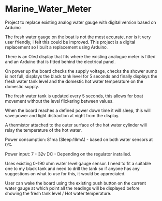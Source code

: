 # Marine_Water_Meter
Project to replace existing analog water gauge with digital version based on Arduino

The fresh water gauge on the boat is not the most accurate, nor is it very user friendly, I felt this could be improved. This project is a digital replacement so I built a replacement using Arduino.

There is an Oled display that fits where the existing analogue meter is fitted and an Arduino that is fitted behind the electrical panel.


On power up the board checks the supply voltage, checks the shower sump is not full, displays the black tank level for 5 seconds and finally displays the fresh water tank level and the domestic hot water temperature on the domestic supply.

The fresh water tank is updated every 5 seconds, this allows for boat movement without the level flickering between values.

When the board reaches a defined power down time it will sleep, this will save power and light distraction at night from the display.

A thermistor attached to the outer surface of the hot water cylinder will relay the temperature of the hot water.


Power consumption: 81ma (Sleep:16mA) - based on both water sensors at 0%

Power input: 7 - 32v DC - Depending on the regulator installed.

Uses existing 0-190 ohm water level gauge sensor. I need to fit a suitable one to my black tank and need to drill the tank so if anyone has any suggestions on what to use for this, it would be appreciated.

User can wake the board using the existing push button on the current water gauge at which point all the readings will be displayed before showing the fresh tank level / Hot water temperature.
